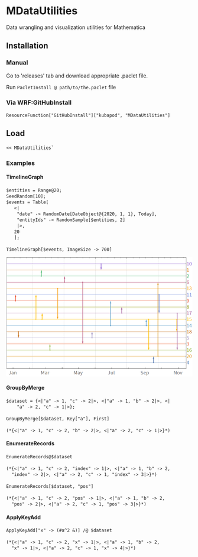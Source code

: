 # MDataUtilities

Data wrangling and visualization utilities for Mathematica


## Installation
 
### Manual
 
   Go to 'releases' tab and download appropriate .paclet file.
    
   Run `PacletInstall @ path/to/the.paclet` file
   
### Via WRF:GitHubInstall
   
    ResourceFunction["GitHubInstall"]["kubapod", "MDataUtilities"]

## Load


```mathematica
<< MDataUtilities`
```

### Examples

#### TimelineGraph

```
$entities = Range@20;
SeedRandom[10];
$events = Table[
   <|
    "date" -> RandomDate[DateObject@{2020, 1, 1}, Today],
    "entityIds" -> RandomSample[$entities, 2]
    |>,
   20
   ];

TimelineGraph[$events, ImageSize -> 700]

```

![06jvdn3yeq4sd](img/06jvdn3yeq4sd.png)

#### GroupByMerge

```
$dataset = {<|"a" -> 1, "c" -> 2|>, <|"a" -> 1, "b" -> 2|>, <|
    "a" -> 2, "c" -> 1|>};

GroupByMerge[$dataset, Key["a"], First]

(*{<|"a" -> 1, "c" -> 2, "b" -> 2|>, <|"a" -> 2, "c" -> 1|>}*)
```

#### EnumerateRecords

```
EnumerateRecords@$dataset

(*{<|"a" -> 1, "c" -> 2, "index" -> 1|>, <|"a" -> 1, "b" -> 2, 
  "index" -> 2|>, <|"a" -> 2, "c" -> 1, "index" -> 3|>}*)

EnumerateRecords[$dataset, "pos"]

(*{<|"a" -> 1, "c" -> 2, "pos" -> 1|>, <|"a" -> 1, "b" -> 2, 
  "pos" -> 2|>, <|"a" -> 2, "c" -> 1, "pos" -> 3|>}*)
```

#### ApplyKeyAdd

```
ApplyKeyAdd["x" -> (#a^2 &)] /@ $dataset

(*{<|"a" -> 1, "c" -> 2, "x" -> 1|>, <|"a" -> 1, "b" -> 2, 
  "x" -> 1|>, <|"a" -> 2, "c" -> 1, "x" -> 4|>}*)
```